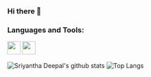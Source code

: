 ### Hi there 👋
<!-- Language and Tools section -->
### Languages and Tools:
<picture>
<img src="https://cdn.jsdelivr.net/gh/devicons/devicon/icons/java/java-original.svg" width="30" height="30"/>
</picture>
<picture>
<img src="https://cdn.jsdelivr.net/gh/devicons/devicon/icons/python/python-original.svg" width="30" height="30"/>
</picture>
<!--
**SriyanthaDeepal/SriyanthaDeepal** is a ✨ _special_ ✨ repository because its `README.md` (this file) appears on your GitHub profile.

Here are some ideas to get you started:

- 🔭 I’m currently working on ...
- 🌱 I’m currently learning ...
- 👯 I’m looking to collaborate on ...
- 🤔 I’m looking for help with ...
- 💬 Ask me about ...
- 📫 How to reach me: ...
- 😄 Pronouns: ...
- ⚡ Fun fact: ...
-->

<!---------- github profile status--------------->
![Sriyantha Deepal's github stats](https://github-readme-stats.vercel.app/api?username=SriyanthaDeepal&show_icons=true&hide_border=true)
![Top Langs](https://github-readme-stats.vercel.app/api/top-langs/?username=SriyanthaDeepal&layout=compact)
